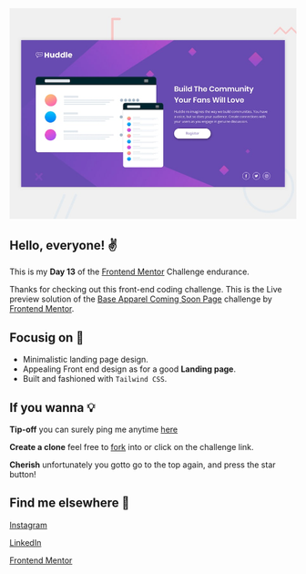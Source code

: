 ![Design preview for the Huddle landing page with single introductory section](./design/desktop-preview.jpg)

## Hello, everyone! ✌

This is my **Day 13** of the [Frontend Mentor](https://www.frontendmentor.io/home) Challenge endurance.

Thanks for checking out this front-end coding challenge. This is the Live preview solution of the [Base Apparel Coming Soon Page](https://www.frontendmentor.io/challenges/huddle-landing-page-with-a-single-introductory-section-B_2Wvxgi0) challenge by [Frontend Mentor](https://www.frontendmentor.io/home). 

## Focusig on 👀

* Minimalistic landing page design.
* Appealing Front end design as for a good **Landing page**.
* Built and fashioned with `Tailwind CSS`.

## If you wanna 💡

**Tip-off** you can surely ping me anytime [here](#find-me-elsewhere-%F0%9F%93%B1 "Goto Find me elsewhere 📱")

**Create a clone** feel free to [fork](https://github.com/Aravinthvimal/Huddle-Landing-Page) into or click on the challenge link.

**Cherish** unfortunately you gotto go to the top again, and press the star button!

## Find me elsewhere 📱

[Instagram](https://www.instagram.com/_.ken__adams_/)

[LinkedIn](https://www.linkedin.com/in/aravinth-vimal-1120581a7/)

[Frontend Mentor](https://www.frontendmentor.io/profile/Aravinthvimal)
